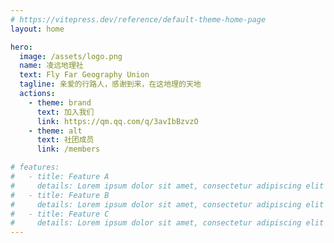 ```yaml
---
# https://vitepress.dev/reference/default-theme-home-page
layout: home

hero:
  image: /assets/logo.png
  name: 凌远地理社
  text: Fly Far Geography Union
  tagline: 亲爱的行路人，感谢到来，在这地理的天地
  actions:
    - theme: brand
      text: 加入我们
      link: https://qm.qq.com/q/3avIbBzvzO
    - theme: alt
      text: 社团成员
      link: /members

# features:
#   - title: Feature A
#     details: Lorem ipsum dolor sit amet, consectetur adipiscing elit
#   - title: Feature B
#     details: Lorem ipsum dolor sit amet, consectetur adipiscing elit
#   - title: Feature C
#     details: Lorem ipsum dolor sit amet, consectetur adipiscing elit
---
```

